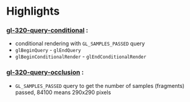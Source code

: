 # Highlights

### [gl-320-query-conditional](https://github.com/elect86/jogl-samples/blob/master/jogl-samples/src/tests/gl_320/query/Gl_320_query_conditional.java) :

* conditional rendering with `GL_SAMPLES_PASSED` query
* `glBeginQuery` - `glEndQuery`
* `glBeginConditionalRender` - `glEndConditionalRender`

### [gl-320-query-occlusion](https://github.com/elect86/jogl-samples/blob/master/jogl-samples/src/tests/gl_320/query/Gl_320_query_occlusion.java) :

* `GL_SAMPLES_PASSED` query to get the number of samples (fragments) passed, 84100 means 290x290 pixels
